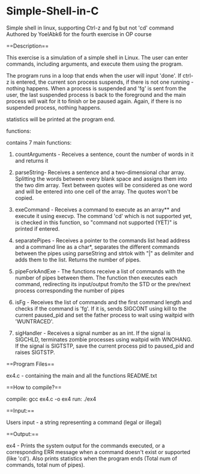 # Simple-Shell-in-C
Simple shell in linux, supporting Ctrl-z and fg but not 'cd' command
Authored by YoelAbk6 for the fourth exercise in OP course

==Description==

This exercise is a simulation of a simple shell in Linux.
The user can enter commands, including arguments, and execute them using the program.

The program runs in a loop that ends when the user will input 'done'.
If ctrl-z is entered, the current son process suspends, if there is not one running - nothing happens. When a process is suspended and 'fg' is sent from the user, the last suspended process is back to the foreground and the main process will wait for it to finish or be paused again. Again, if there is no suspended process, nothing happens.

statistics will be printed at the program end.

functions:

contains 7 main functions:

1. countArguments - Receives a sentence, count the number of words in it and returns it

2. parseString- Receives a sentence and a two-dimensional char array. Splitting the words between every blank space and assigns them into the two dim array.
   Text between quotes will be considered as one word and will be entered into one cell of the array.
   The quotes won't be copied.

3. exeCommand - Receives a command to execute as an array** and execute it using execvp.
   The command 'cd' which is not supported yet, is checked in this function, so "command not supported (YET)" is
   printed if entered.

4. separatePipes - Receives a pointer to the commands list head address and a command line as a char*, separates the different commands between the pipes
   using parseString and strtok with "|" as delimiter and adds them to the list. Returns the number of pipes.

5. pipeForkAndExe - The functions receive a list of commands with the number of pipes between them. The function then executes each command, redirecting its    input/output from/to the STD or the prev/next process corresponding the number of pipes


6. isFg - Receives the list of commands and the first command length and checks if the command is 'fg'. If it is, sends SIGCONT using kill to the current paused_pid and set the father process to wait using waitpid with 'WUNTRACED'.

7. sigHandler - Receives a signal number as an int. If the signal is SIGCHLD, terminates zombie processes using waitpid with WNOHANG. If the signal is SIGTSTP, save the current process pid to paused_pid and raises SIGTSTP. 


==Program Files==

ex4.c - containing the main and all the functions
README.txt

==How to compile?==

compile: gcc ex4.c -o ex4
run: ./ex4


==Input:==

Users input - a string representing a command (legal or illegal)

==Output:==

ex4 - Prints the system output for the commands executed, or a corresponding ERR message when a command doesn't exist or supported (like 'cd'). Also prints statistics when the program ends (Total num of commands, total num of pipes).
